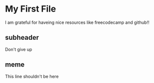 # My First File

I am grateful for haveing nice resources like freecodecamp and github!!

## subheader

Don't give up

## meme

This line shouldn't be here

